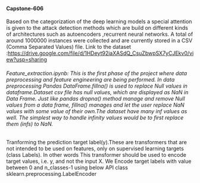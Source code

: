 #### Capstone-606
Based on the categorization of the deep learning models a special attention is given to the attack detection methods which are build on different kinds of architectures such as autoencoders ,recurrent neural networks.
A total of around 1000000 instances were collected and are currently stored in a CSV (Comma Separated Values) file. Link to the dataset :https://drive.google.com/file/d/1HDeyt92iaXASdQ_CsuZbwpSX7yCJEkv0/view?usp=sharing
###### Feature_extraction.ipynb: This is the first phase of the project where data preprocessing and feature engineering are being performed. In data preprocessing Pandas DataFrame.fillna() is used to replace Null values in dataframe.Dataset csv file has null values, which are displayed as NaN in Data Frame. Just like pandas dropna() method manage and remove Null values from a data frame, fillna() manages and let the user replace NaN values with some value of their own.The dataset have many inf values as well. The simplest way to handle infinity values would be to first replace them (infs) to NaN.
Tranforming the prediction target label(y).These are transformers that are not intended to be used on features, only on supervised learning targets (class Labels). In other words This transformer should be used to encode target values, i.e. y, and not the input X. We Encode target labels with value between 0 and n_classes-1 using below API
class sklearn.preprocessing.LabelEncoder

